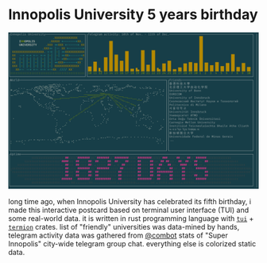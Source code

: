 # Innopolis University 5 years birthday

![screenshot](./assets/img/screenshot.png)

long time ago, when Innopolis University has celebrated its fifth birthday, i made this interactive postcard based on terminal user interface (TUI) and some real-world data.  it is written in rust programming language with [`tui`](https://crates.io/crates/tui) + [`termion`](https://crates.io/crates/termion) crates.  list of "friendly" universities was data-mined by hands, telegram activity data was gathered from [@combot](https://combot.org/) stats of "Super Innopolis" city-wide telegram group chat.  everything else is colorized static data.
